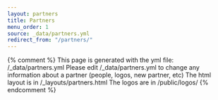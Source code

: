 ```yaml
---
layout: partners
title: Partners
menu_order: 1
source: _data/partners.yml
redirect_from: "/partners/"
---
```


{% comment %}
    This page is generated with the yml file:  /_data/partners.yml
    Please edit /_data/partners.yml to change any information about a partner (people, logos,  new partner, etc)
    The html layout is in /_layouts/partners.html
    The logos are in /public/logos/
{% endcomment %}

